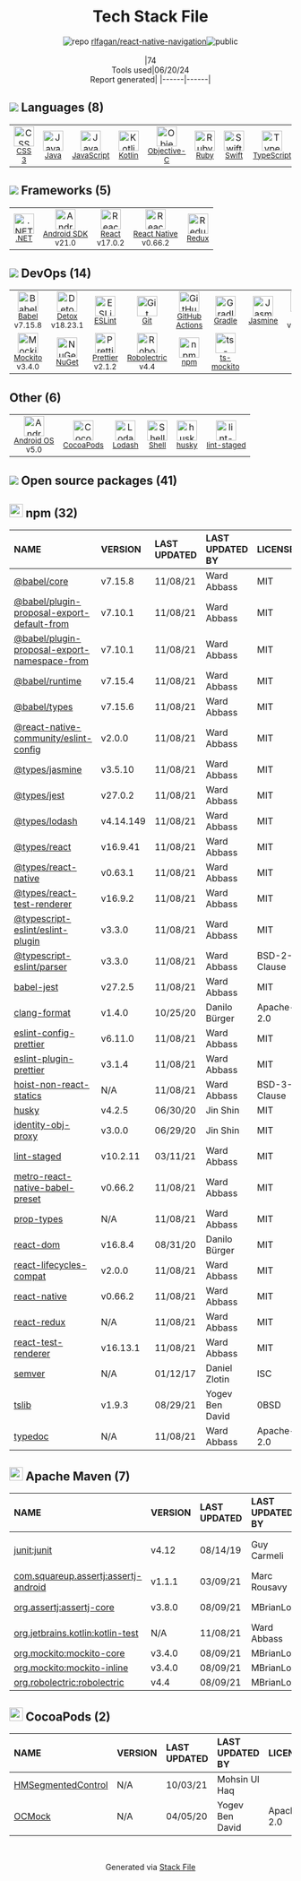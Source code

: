<!--
&lt;--- Readme.md Snippet without images Start ---&gt;
## Tech Stack
rlfagan/react-native-navigation is built on the following main stack:

- [Java](https://www.java.com) – Languages
- [JavaScript](https://developer.mozilla.org/en-US/docs/Web/JavaScript) – Languages
- [Kotlin](https://kotlinlang.org/) – Languages
- [Objective-C](https://developer.apple.com/library/mac/documentation/Cocoa/Conceptual/ProgrammingWithObjectiveC/Introduction/Introduction.html) – Languages
- [Ruby](https://www.ruby-lang.org) – Languages
- [Swift](https://developer.apple.com/swift/) – Languages
- [TypeScript](http://www.typescriptlang.org) – Languages
- [.NET](http://www.microsoft.com/net/) – Frameworks (Full Stack)
- [Android SDK](http://developer.android.com) – Frameworks (Full Stack)
- [React](https://reactjs.org/) – Javascript UI Libraries
- [React Native](http://facebook.github.io/) – Cross-Platform Mobile Development
- [Redux](https://redux.js.org/) – State Management Library
- [Babel](http://babeljs.io/) – JavaScript Compilers
- [Detox](https://github.com/wix/detox) – Testing Frameworks
- [ESLint](http://eslint.org/) – Code Review
- [GitHub Actions](https://github.com/features/actions) – Continuous Integration
- [Gradle](https://www.gradle.org/) – Java Build Tools
- [Jasmine](http://jasmine.github.io/) – Javascript Testing Framework
- [Jest](http://facebook.github.io/jest/) – Javascript Testing Framework
- [Mockito](https://site.mockito.org/) – Testing Frameworks
- [Prettier](https://prettier.io/) – Code Review
- [Robolectric](http://robolectric.org/) – Testing Frameworks
- [ts-mockito](https://github.com/NagRock/ts-mockito) – Testing Frameworks
- [Android OS](https://www.android.com) – Operating Systems
- [Lodash](https://lodash.com) – Javascript Utilities & Libraries
- [Shell](https://en.wikipedia.org/wiki/Shell_script) – Shells

Full tech stack [here](/techstack.md)

&lt;--- Readme.md Snippet without images End ---&gt;

&lt;--- Readme.md Snippet with images Start ---&gt;
## Tech Stack
rlfagan/react-native-navigation is built on the following main stack:

- <img width='25' height='25' src='https://img.stackshare.io/service/995/K85ZWV2F.png' alt='Java'/> [Java](https://www.java.com) – Languages
- <img width='25' height='25' src='https://img.stackshare.io/service/1209/javascript.jpeg' alt='JavaScript'/> [JavaScript](https://developer.mozilla.org/en-US/docs/Web/JavaScript) – Languages
- <img width='25' height='25' src='https://img.stackshare.io/service/3750/pCfEzr6L.png' alt='Kotlin'/> [Kotlin](https://kotlinlang.org/) – Languages
- <img width='25' height='25' src='https://img.stackshare.io/service/1008/xcode.png' alt='Objective-C'/> [Objective-C](https://developer.apple.com/library/mac/documentation/Cocoa/Conceptual/ProgrammingWithObjectiveC/Introduction/Introduction.html) – Languages
- <img width='25' height='25' src='https://img.stackshare.io/service/989/ruby.png' alt='Ruby'/> [Ruby](https://www.ruby-lang.org) – Languages
- <img width='25' height='25' src='https://img.stackshare.io/service/1009/tuHsaI2U.png' alt='Swift'/> [Swift](https://developer.apple.com/swift/) – Languages
- <img width='25' height='25' src='https://img.stackshare.io/service/1612/bynNY5dJ.jpg' alt='TypeScript'/> [TypeScript](http://www.typescriptlang.org) – Languages
- <img width='25' height='25' src='https://img.stackshare.io/service/1014/IoPy1dce_400x400.png' alt='.NET'/> [.NET](http://www.microsoft.com/net/) – Frameworks (Full Stack)
- <img width='25' height='25' src='https://img.stackshare.io/service/1010/m8jf0po4imu8t5eemjdd.png' alt='Android SDK'/> [Android SDK](http://developer.android.com) – Frameworks (Full Stack)
- <img width='25' height='25' src='https://img.stackshare.io/service/1020/OYIaJ1KK.png' alt='React'/> [React](https://reactjs.org/) – Javascript UI Libraries
- <img width='25' height='25' src='https://img.stackshare.io/service/2699/KoK6gHzp.jpg' alt='React Native'/> [React Native](http://facebook.github.io/) – Cross-Platform Mobile Development
- <img width='25' height='25' src='https://img.stackshare.io/service/4074/13142323.png' alt='Redux'/> [Redux](https://redux.js.org/) – State Management Library
- <img width='25' height='25' src='https://img.stackshare.io/service/2739/-1wfGjNw.png' alt='Babel'/> [Babel](http://babeljs.io/) – JavaScript Compilers
- <img width='25' height='25' src='https://img.stackshare.io/service/8187/MfRcYRSi_400x400.jpg' alt='Detox'/> [Detox](https://github.com/wix/detox) – Testing Frameworks
- <img width='25' height='25' src='https://img.stackshare.io/service/3337/Q4L7Jncy.jpg' alt='ESLint'/> [ESLint](http://eslint.org/) – Code Review
- <img width='25' height='25' src='https://img.stackshare.io/service/11563/actions.png' alt='GitHub Actions'/> [GitHub Actions](https://github.com/features/actions) – Continuous Integration
- <img width='25' height='25' src='https://img.stackshare.io/service/975/gradlephant-social-black-bg.png' alt='Gradle'/> [Gradle](https://www.gradle.org/) – Java Build Tools
- <img width='25' height='25' src='https://img.stackshare.io/service/831/7c0b595409af531b9cdeb07f8c513e8b.png' alt='Jasmine'/> [Jasmine](http://jasmine.github.io/) – Javascript Testing Framework
- <img width='25' height='25' src='https://img.stackshare.io/service/830/jest.png' alt='Jest'/> [Jest](http://facebook.github.io/jest/) – Javascript Testing Framework
- <img width='25' height='25' src='https://img.stackshare.io/service/2021/4y634TJm_400x400.jpg' alt='Mockito'/> [Mockito](https://site.mockito.org/) – Testing Frameworks
- <img width='25' height='25' src='https://img.stackshare.io/service/7035/default_66f265943abed56bcdbfca1c866a4261b1fbb063.jpg' alt='Prettier'/> [Prettier](https://prettier.io/) – Code Review
- <img width='25' height='25' src='https://img.stackshare.io/service/2022/OavapKft_400x400.png' alt='Robolectric'/> [Robolectric](http://robolectric.org/) – Testing Frameworks
- <img width='25' height='25' src='https://img.stackshare.io/service/40072/default_4d417d0c9458f265f42d8659972fa0e7d701f5c1.png' alt='ts-mockito'/> [ts-mockito](https://github.com/NagRock/ts-mockito) – Testing Frameworks
- <img width='25' height='25' src='https://img.stackshare.io/service/9586/ZvmtaSXW_400x400.jpg' alt='Android OS'/> [Android OS](https://www.android.com) – Operating Systems
- <img width='25' height='25' src='https://img.stackshare.io/service/2438/lodash.png' alt='Lodash'/> [Lodash](https://lodash.com) – Javascript Utilities & Libraries
- <img width='25' height='25' src='https://img.stackshare.io/service/4631/default_c2062d40130562bdc836c13dbca02d318205a962.png' alt='Shell'/> [Shell](https://en.wikipedia.org/wiki/Shell_script) – Shells

Full tech stack [here](/techstack.md)

&lt;--- Readme.md Snippet with images End ---&gt;
-->
<div align="center">

# Tech Stack File
![](https://img.stackshare.io/repo.svg "repo") [rlfagan/react-native-navigation](https://github.com/rlfagan/react-native-navigation)![](https://img.stackshare.io/public_badge.svg "public")
<br/><br/>
|74<br/>Tools used|06/20/24 <br/>Report generated|
|------|------|
</div>

## <img src='https://img.stackshare.io/languages.svg'/> Languages (8)
<table><tr>
  <td align='center'>
  <img width='36' height='36' src='https://img.stackshare.io/service/6727/css.png' alt='CSS 3'>
  <br>
  <sub><a href="https://developer.mozilla.org/en-US/docs/Web/CSS/CSS3">CSS 3</a></sub>
  <br>
  <sub></sub>
</td>

<td align='center'>
  <img width='36' height='36' src='https://img.stackshare.io/service/995/K85ZWV2F.png' alt='Java'>
  <br>
  <sub><a href="https://www.java.com">Java</a></sub>
  <br>
  <sub></sub>
</td>

<td align='center'>
  <img width='36' height='36' src='https://img.stackshare.io/service/1209/javascript.jpeg' alt='JavaScript'>
  <br>
  <sub><a href="https://developer.mozilla.org/en-US/docs/Web/JavaScript">JavaScript</a></sub>
  <br>
  <sub></sub>
</td>

<td align='center'>
  <img width='36' height='36' src='https://img.stackshare.io/service/3750/pCfEzr6L.png' alt='Kotlin'>
  <br>
  <sub><a href="https://kotlinlang.org/">Kotlin</a></sub>
  <br>
  <sub></sub>
</td>

<td align='center'>
  <img width='36' height='36' src='https://img.stackshare.io/service/1008/xcode.png' alt='Objective-C'>
  <br>
  <sub><a href="https://developer.apple.com/library/mac/documentation/Cocoa/Conceptual/ProgrammingWithObjectiveC/Introduction/Introduction.html">Objective-C</a></sub>
  <br>
  <sub></sub>
</td>

<td align='center'>
  <img width='36' height='36' src='https://img.stackshare.io/service/989/ruby.png' alt='Ruby'>
  <br>
  <sub><a href="https://www.ruby-lang.org">Ruby</a></sub>
  <br>
  <sub></sub>
</td>

<td align='center'>
  <img width='36' height='36' src='https://img.stackshare.io/service/1009/tuHsaI2U.png' alt='Swift'>
  <br>
  <sub><a href="https://developer.apple.com/swift/">Swift</a></sub>
  <br>
  <sub></sub>
</td>

<td align='center'>
  <img width='36' height='36' src='https://img.stackshare.io/service/1612/bynNY5dJ.jpg' alt='TypeScript'>
  <br>
  <sub><a href="http://www.typescriptlang.org">TypeScript</a></sub>
  <br>
  <sub></sub>
</td>

</tr>
</table>

## <img src='https://img.stackshare.io/frameworks.svg'/> Frameworks (5)
<table><tr>
  <td align='center'>
  <img width='36' height='36' src='https://img.stackshare.io/service/1014/IoPy1dce_400x400.png' alt='.NET'>
  <br>
  <sub><a href="http://www.microsoft.com/net/">.NET</a></sub>
  <br>
  <sub></sub>
</td>

<td align='center'>
  <img width='36' height='36' src='https://img.stackshare.io/service/1010/m8jf0po4imu8t5eemjdd.png' alt='Android SDK'>
  <br>
  <sub><a href="http://developer.android.com">Android SDK</a></sub>
  <br>
  <sub>v21.0</sub>
</td>

<td align='center'>
  <img width='36' height='36' src='https://img.stackshare.io/service/1020/OYIaJ1KK.png' alt='React'>
  <br>
  <sub><a href="https://reactjs.org/">React</a></sub>
  <br>
  <sub>v17.0.2</sub>
</td>

<td align='center'>
  <img width='36' height='36' src='https://img.stackshare.io/service/2699/KoK6gHzp.jpg' alt='React Native'>
  <br>
  <sub><a href="http://facebook.github.io/">React Native</a></sub>
  <br>
  <sub>v0.66.2</sub>
</td>

<td align='center'>
  <img width='36' height='36' src='https://img.stackshare.io/service/4074/13142323.png' alt='Redux'>
  <br>
  <sub><a href="https://redux.js.org/">Redux</a></sub>
  <br>
  <sub></sub>
</td>

</tr>
</table>

## <img src='https://img.stackshare.io/devops.svg'/> DevOps (14)
<table><tr>
  <td align='center'>
  <img width='36' height='36' src='https://img.stackshare.io/service/2739/-1wfGjNw.png' alt='Babel'>
  <br>
  <sub><a href="http://babeljs.io/">Babel</a></sub>
  <br>
  <sub>v7.15.8</sub>
</td>

<td align='center'>
  <img width='36' height='36' src='https://img.stackshare.io/service/8187/MfRcYRSi_400x400.jpg' alt='Detox'>
  <br>
  <sub><a href="https://github.com/wix/detox">Detox</a></sub>
  <br>
  <sub>v18.23.1</sub>
</td>

<td align='center'>
  <img width='36' height='36' src='https://img.stackshare.io/service/3337/Q4L7Jncy.jpg' alt='ESLint'>
  <br>
  <sub><a href="http://eslint.org/">ESLint</a></sub>
  <br>
  <sub></sub>
</td>

<td align='center'>
  <img width='36' height='36' src='https://img.stackshare.io/service/1046/git.png' alt='Git'>
  <br>
  <sub><a href="http://git-scm.com/">Git</a></sub>
  <br>
  <sub></sub>
</td>

<td align='center'>
  <img width='36' height='36' src='https://img.stackshare.io/service/11563/actions.png' alt='GitHub Actions'>
  <br>
  <sub><a href="https://github.com/features/actions">GitHub Actions</a></sub>
  <br>
  <sub></sub>
</td>

<td align='center'>
  <img width='36' height='36' src='https://img.stackshare.io/service/975/gradlephant-social-black-bg.png' alt='Gradle'>
  <br>
  <sub><a href="https://www.gradle.org/">Gradle</a></sub>
  <br>
  <sub></sub>
</td>

<td align='center'>
  <img width='36' height='36' src='https://img.stackshare.io/service/831/7c0b595409af531b9cdeb07f8c513e8b.png' alt='Jasmine'>
  <br>
  <sub><a href="http://jasmine.github.io/">Jasmine</a></sub>
  <br>
  <sub></sub>
</td>

<td align='center'>
  <img width='36' height='36' src='https://img.stackshare.io/service/830/jest.png' alt='Jest'>
  <br>
  <sub><a href="http://facebook.github.io/jest/">Jest</a></sub>
  <br>
  <sub>v27.2.5</sub>
</td>

</tr>
<tr>
  <td align='center'>
  <img width='36' height='36' src='https://img.stackshare.io/service/2021/4y634TJm_400x400.jpg' alt='Mockito'>
  <br>
  <sub><a href="https://site.mockito.org/">Mockito</a></sub>
  <br>
  <sub>v3.4.0</sub>
</td>

<td align='center'>
  <img width='36' height='36' src='https://img.stackshare.io/service/2637/6I3oEOP4_400x400.jpg' alt='NuGet'>
  <br>
  <sub><a href="https://www.nuget.org/">NuGet</a></sub>
  <br>
  <sub></sub>
</td>

<td align='center'>
  <img width='36' height='36' src='https://img.stackshare.io/service/7035/default_66f265943abed56bcdbfca1c866a4261b1fbb063.jpg' alt='Prettier'>
  <br>
  <sub><a href="https://prettier.io/">Prettier</a></sub>
  <br>
  <sub>v2.1.2</sub>
</td>

<td align='center'>
  <img width='36' height='36' src='https://img.stackshare.io/service/2022/OavapKft_400x400.png' alt='Robolectric'>
  <br>
  <sub><a href="http://robolectric.org/">Robolectric</a></sub>
  <br>
  <sub>v4.4</sub>
</td>

<td align='center'>
  <img width='36' height='36' src='https://img.stackshare.io/service/1120/lejvzrnlpb308aftn31u.png' alt='npm'>
  <br>
  <sub><a href="https://www.npmjs.com/">npm</a></sub>
  <br>
  <sub></sub>
</td>

<td align='center'>
  <img width='36' height='36' src='https://img.stackshare.io/service/40072/default_4d417d0c9458f265f42d8659972fa0e7d701f5c1.png' alt='ts-mockito'>
  <br>
  <sub><a href="https://github.com/NagRock/ts-mockito">ts-mockito</a></sub>
  <br>
  <sub></sub>
</td>

</tr>
</table>

## Other (6)
<table><tr>
  <td align='center'>
  <img width='36' height='36' src='https://img.stackshare.io/service/9586/ZvmtaSXW_400x400.jpg' alt='Android OS'>
  <br>
  <sub><a href="https://www.android.com">Android OS</a></sub>
  <br>
  <sub>v5.0</sub>
</td>

<td align='center'>
  <img width='36' height='36' src='https://img.stackshare.io/service/2426/e1cbdef9d4b11484049a033886578e54_400x400.png' alt='CocoaPods'>
  <br>
  <sub><a href="https://cocoapods.org/">CocoaPods</a></sub>
  <br>
  <sub></sub>
</td>

<td align='center'>
  <img width='36' height='36' src='https://img.stackshare.io/service/2438/lodash.png' alt='Lodash'>
  <br>
  <sub><a href="https://lodash.com">Lodash</a></sub>
  <br>
  <sub></sub>
</td>

<td align='center'>
  <img width='36' height='36' src='https://img.stackshare.io/service/4631/default_c2062d40130562bdc836c13dbca02d318205a962.png' alt='Shell'>
  <br>
  <sub><a href="https://en.wikipedia.org/wiki/Shell_script">Shell</a></sub>
  <br>
  <sub></sub>
</td>

<td align='center'>
  <img width='36' height='36' src='https://img.stackshare.io/service/9527/5502029.jpeg' alt='husky'>
  <br>
  <sub><a href="https://github.com/typicode/husky">husky</a></sub>
  <br>
  <sub></sub>
</td>

<td align='center'>
  <img width='36' height='36' src='https://img.stackshare.io/service/10577/11071.jpeg' alt='lint-staged'>
  <br>
  <sub><a href="https://github.com/okonet/lint-staged">lint-staged</a></sub>
  <br>
  <sub></sub>
</td>

</tr>
</table>


## <img src='https://img.stackshare.io/group.svg' /> Open source packages (41)</h2>

## <img width='24' height='24' src='https://img.stackshare.io/service/1120/lejvzrnlpb308aftn31u.png'/> npm (32)

|NAME|VERSION|LAST UPDATED|LAST UPDATED BY|LICENSE|VULNERABILITIES|
|:------|:------|:------|:------|:------|:------|
|[@babel/core](https://www.npmjs.com/@babel/core)|v7.15.8|11/08/21|Ward Abbass |MIT|N/A|
|[@babel/plugin-proposal-export-default-from](https://www.npmjs.com/@babel/plugin-proposal-export-default-from)|v7.10.1|11/08/21|Ward Abbass |MIT|N/A|
|[@babel/plugin-proposal-export-namespace-from](https://www.npmjs.com/@babel/plugin-proposal-export-namespace-from)|v7.10.1|11/08/21|Ward Abbass |MIT|N/A|
|[@babel/runtime](https://www.npmjs.com/@babel/runtime)|v7.15.4|11/08/21|Ward Abbass |MIT|N/A|
|[@babel/types](https://www.npmjs.com/@babel/types)|v7.15.6|11/08/21|Ward Abbass |MIT|N/A|
|[@react-native-community/eslint-config](https://www.npmjs.com/@react-native-community/eslint-config)|v2.0.0|11/08/21|Ward Abbass |MIT|N/A|
|[@types/jasmine](https://www.npmjs.com/@types/jasmine)|v3.5.10|11/08/21|Ward Abbass |MIT|N/A|
|[@types/jest](https://www.npmjs.com/@types/jest)|v27.0.2|11/08/21|Ward Abbass |MIT|N/A|
|[@types/lodash](https://www.npmjs.com/@types/lodash)|v4.14.149|11/08/21|Ward Abbass |MIT|N/A|
|[@types/react](https://www.npmjs.com/@types/react)|v16.9.41|11/08/21|Ward Abbass |MIT|N/A|
|[@types/react-native](https://www.npmjs.com/@types/react-native)|v0.63.1|11/08/21|Ward Abbass |MIT|N/A|
|[@types/react-test-renderer](https://www.npmjs.com/@types/react-test-renderer)|v16.9.2|11/08/21|Ward Abbass |MIT|N/A|
|[@typescript-eslint/eslint-plugin](https://www.npmjs.com/@typescript-eslint/eslint-plugin)|v3.3.0|11/08/21|Ward Abbass |MIT|N/A|
|[@typescript-eslint/parser](https://www.npmjs.com/@typescript-eslint/parser)|v3.3.0|11/08/21|Ward Abbass |BSD-2-Clause|N/A|
|[babel-jest](https://www.npmjs.com/babel-jest)|v27.2.5|11/08/21|Ward Abbass |MIT|N/A|
|[clang-format](https://www.npmjs.com/clang-format)|v1.4.0|10/25/20|Danilo Bürger |Apache-2.0|N/A|
|[eslint-config-prettier](https://www.npmjs.com/eslint-config-prettier)|v6.11.0|11/08/21|Ward Abbass |MIT|N/A|
|[eslint-plugin-prettier](https://www.npmjs.com/eslint-plugin-prettier)|v3.1.4|11/08/21|Ward Abbass |MIT|N/A|
|[hoist-non-react-statics](https://www.npmjs.com/hoist-non-react-statics)|N/A|11/08/21|Ward Abbass |BSD-3-Clause|N/A|
|[husky](https://www.npmjs.com/husky)|v4.2.5|06/30/20|Jin Shin |MIT|N/A|
|[identity-obj-proxy](https://www.npmjs.com/identity-obj-proxy)|v3.0.0|06/29/20|Jin Shin |MIT|N/A|
|[lint-staged](https://www.npmjs.com/lint-staged)|v10.2.11|03/11/21|Ward Abbass |MIT|N/A|
|[metro-react-native-babel-preset](https://www.npmjs.com/metro-react-native-babel-preset)|v0.66.2|11/08/21|Ward Abbass |MIT|N/A|
|[prop-types](https://www.npmjs.com/prop-types)|N/A|11/08/21|Ward Abbass |MIT|N/A|
|[react-dom](https://www.npmjs.com/react-dom)|v16.8.4|08/31/20|Danilo Bürger |MIT|N/A|
|[react-lifecycles-compat](https://www.npmjs.com/react-lifecycles-compat)|v2.0.0|11/08/21|Ward Abbass |MIT|N/A|
|[react-native](https://www.npmjs.com/react-native)|v0.66.2|11/08/21|Ward Abbass |MIT|N/A|
|[react-redux](https://www.npmjs.com/react-redux)|N/A|11/08/21|Ward Abbass |MIT|N/A|
|[react-test-renderer](https://www.npmjs.com/react-test-renderer)|v16.13.1|11/08/21|Ward Abbass |MIT|N/A|
|[semver](https://www.npmjs.com/semver)|N/A|01/12/17|Daniel Zlotin |ISC|N/A|
|[tslib](https://www.npmjs.com/tslib)|v1.9.3|08/29/21|Yogev Ben David |0BSD|N/A|
|[typedoc](https://www.npmjs.com/typedoc)|N/A|11/08/21|Ward Abbass |Apache-2.0|N/A|


## <img width='24' height='24' src='https://img.stackshare.io/package_manager/977/default_9833f2ef0bbc2a946b4cc5e9307264033361076b.png'/> Apache Maven (7)

|NAME|VERSION|LAST UPDATED|LAST UPDATED BY|LICENSE|VULNERABILITIES|
|:------|:------|:------|:------|:------|:------|
|[junit:junit](http://junit.org)|v4.12|08/14/19|Guy Carmeli |EPL-1.0|[CVE-2020-15250](https://github.com/advisories/GHSA-269g-pwp5-87pp) (Moderate)|
|[com.squareup.assertj:assertj-android](http://github.com/square/assertj-android/)|v1.1.1|03/09/21|Marc Rousavy |Apache-2.0|N/A|
|[org.assertj:assertj-core](http://assertj.org)|v3.8.0|08/09/21|MBrianLoc |Apache-2.0|N/A|
|[org.jetbrains.kotlin:kotlin-test](https://kotlinlang.org/)|N/A|11/08/21|Ward Abbass |Apache-2.0|N/A|
|[org.mockito:mockito-core](https://github.com/mockito/mockito)|v3.4.0|08/09/21|MBrianLoc |MIT|N/A|
|[org.mockito:mockito-inline](http://mockito.org)|v3.4.0|08/09/21|MBrianLoc |MIT|N/A|
|[org.robolectric:robolectric](http://robolectric.org/)|v4.4|08/09/21|MBrianLoc |MIT|N/A|


## <img width='24' height='24' src='https://img.stackshare.io/service/2426/e1cbdef9d4b11484049a033886578e54_400x400.png'/> CocoaPods (2)

|NAME|VERSION|LAST UPDATED|LAST UPDATED BY|LICENSE|VULNERABILITIES|
|:------|:------|:------|:------|:------|:------|
|[HMSegmentedControl](https://cocoapods.org/pods/HMSegmentedControl)|N/A|10/03/21|Mohsin Ul Haq ||N/A|
|[OCMock](https://cocoapods.org/pods/OCMock)|N/A|04/05/20|Yogev Ben David |Apache-2.0|N/A|

<br/>
<div align='center'>

Generated via [Stack File](https://github.com/marketplace/stack-file)
